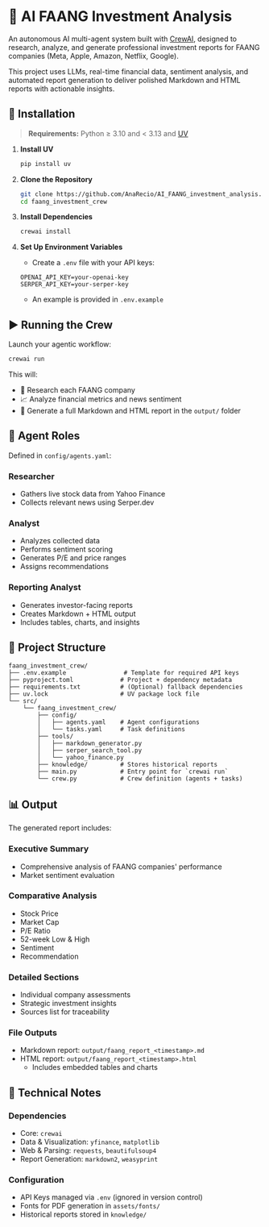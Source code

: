 # 🧠 AI FAANG Investment Analysis

An autonomous AI multi-agent system built with [CrewAI](https://github.com/joaomdmoura/crewai), designed to research, analyze, and generate professional investment reports for FAANG companies (Meta, Apple, Amazon, Netflix, Google).

This project uses LLMs, real-time financial data, sentiment analysis, and automated report generation to deliver polished Markdown and HTML reports with actionable insights.

## 🚀 Installation

> **Requirements:** Python ≥ 3.10 and < 3.13 and [UV](https://docs.astral.sh/uv/)

1. **Install UV**
   ```bash
   pip install uv
   ```

2. **Clone the Repository**
   ```bash
   git clone https://github.com/AnaRecio/AI_FAANG_investment_analysis.git
   cd faang_investment_crew
   ```

3. **Install Dependencies**
   ```bash
   crewai install
   ```

4. **Set Up Environment Variables**
   - Create a `.env` file with your API keys:
   ```env
   OPENAI_API_KEY=your-openai-key
   SERPER_API_KEY=your-serper-key
   ```
   - An example is provided in `.env.example`

## ▶️ Running the Crew

Launch your agentic workflow:
```bash
crewai run
```

This will:
- 🔎 Research each FAANG company
- 📈 Analyze financial metrics and news sentiment
- 📄 Generate a full Markdown and HTML report in the `output/` folder

## 🧩 Agent Roles

Defined in `config/agents.yaml`:

### Researcher
- Gathers live stock data from Yahoo Finance
- Collects relevant news using Serper.dev

### Analyst
- Analyzes collected data
- Performs sentiment scoring
- Generates P/E and price ranges
- Assigns recommendations

### Reporting Analyst
- Generates investor-facing reports
- Creates Markdown + HTML output
- Includes tables, charts, and insights

## 📁 Project Structure

```
faang_investment_crew/
├── .env.example                # Template for required API keys
├── pyproject.toml             # Project + dependency metadata
├── requirements.txt           # (Optional) fallback dependencies
├── uv.lock                    # UV package lock file               
└── src/
    └── faang_investment_crew/
        ├── config/
        │   ├── agents.yaml    # Agent configurations
        │   └── tasks.yaml     # Task definitions
        ├── tools/
        │   ├── markdown_generator.py
        │   ├── serper_search_tool.py
        │   └── yahoo_finance.py
        ├── knowledge/         # Stores historical reports
        ├── main.py            # Entry point for `crewai run`
        └── crew.py            # Crew definition (agents + tasks)
```

## 📊 Output

The generated report includes:

### Executive Summary
- Comprehensive analysis of FAANG companies' performance
- Market sentiment evaluation

### Comparative Analysis
- Stock Price
- Market Cap
- P/E Ratio
- 52-week Low & High
- Sentiment
- Recommendation

### Detailed Sections
- Individual company assessments
- Strategic investment insights
- Sources list for traceability

### File Outputs
- Markdown report: `output/faang_report_<timestamp>.md`
- HTML report: `output/faang_report_<timestamp>.html`
  - Includes embedded tables and charts

## 📌 Technical Notes

### Dependencies
- Core: `crewai`
- Data & Visualization: `yfinance`, `matplotlib`
- Web & Parsing: `requests`, `beautifulsoup4`
- Report Generation: `markdown2`, `weasyprint`

### Configuration
- API Keys managed via `.env` (ignored in version control)
- Fonts for PDF generation in `assets/fonts/`
- Historical reports stored in `knowledge/`



